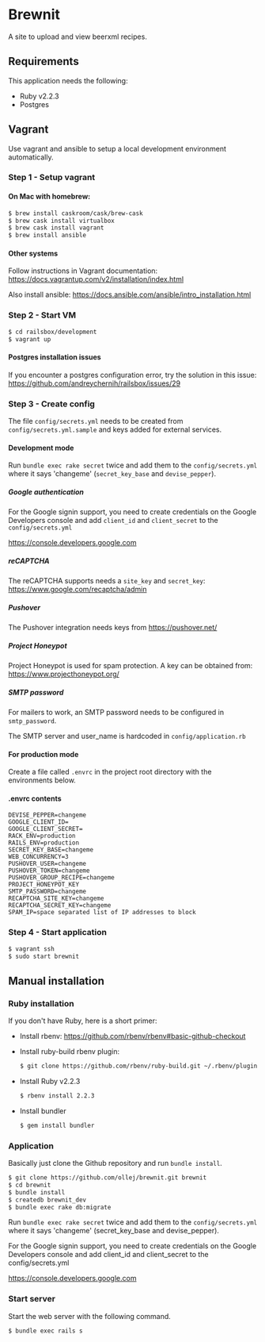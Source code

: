 Brewnit
=======

A site to upload and view beerxml recipes.

Requirements
------------

This application needs the following:

 * Ruby v2.2.3
 * Postgres

Vagrant
-------

Use vagrant and ansible to setup a local development environment
automatically.

### Step 1 - Setup vagrant

#### On Mac with homebrew:

```bash
$ brew install caskroom/cask/brew-cask
$ brew cask install virtualbox
$ brew cask install vagrant
$ brew install ansible
```

#### Other systems

Follow instructions in Vagrant documentation:
https://docs.vagrantup.com/v2/installation/index.html

Also install ansible:
https://docs.ansible.com/ansible/intro_installation.html

### Step 2 - Start VM

```bash
$ cd railsbox/development
$ vagrant up
```

#### Postgres installation issues

If you encounter a postgres configuration error, try the solution in this
issue: https://github.com/andreychernih/railsbox/issues/29

### Step 3 - Create config

The file `config/secrets.yml` needs to be created from
`config/secrets.yml.sample` and keys added for external services.

#### Development mode

Run `bundle exec rake secret` twice and add them to the `config/secrets.yml`
where it says 'changeme' (`secret_key_base` and `devise_pepper`).

##### Google authentication

For the Google signin support, you need to create credentials on the Google
Developers console and add `client_id` and `client_secret` to the
`config/secrets.yml`

https://console.developers.google.com

##### reCAPTCHA

The reCAPTCHA supports needs a `site_key` and `secret_key`:
https://www.google.com/recaptcha/admin

##### Pushover

The Pushover integration needs keys from https://pushover.net/

##### Project Honeypot

Project Honeypot is used for spam protection. A key can be obtained from:
https://www.projecthoneypot.org/

##### SMTP password

For mailers to work, an SMTP password needs to be configured in
`smtp_password`.

The SMTP server and user_name is hardcoded in `config/application.rb`

#### For production mode

Create a file called `.envrc` in the project root directory with the
environments below.

#### .envrc contents

```
DEVISE_PEPPER=changeme
GOOGLE_CLIENT_ID=
GOOGLE_CLIENT_SECRET=
RACK_ENV=production
RAILS_ENV=production
SECRET_KEY_BASE=changeme
WEB_CONCURRENCY=3
PUSHOVER_USER=changeme
PUSHOVER_TOKEN=changeme
PUSHOVER_GROUP_RECIPE=changeme
PROJECT_HONEYPOT_KEY
SMTP_PASSWORD=changeme
RECAPTCHA_SITE_KEY=changeme
RECAPTCHA_SECRET_KEY=changeme
SPAM_IP=space separated list of IP addresses to block
```

### Step 4 - Start application

```bash
$ vagrant ssh
$ sudo start brewnit
```

Manual installation
-------------------

### Ruby installation

If you don't have Ruby, here is a short primer:

 * Install rbenv: https://github.com/rbenv/rbenv#basic-github-checkout
 * Install ruby-build rbenv plugin:

   ```bash
   $ git clone https://github.com/rbenv/ruby-build.git ~/.rbenv/plugins/ruby-build
   ```
 * Install Ruby v2.2.3

   ```bash
   $ rbenv install 2.2.3
   ```
 * Install bundler

   ```bash
   $ gem install bundler
   ```

### Application

Basically just clone the Github repository and run `bundle install`.

```bash
$ git clone https://github.com/ollej/brewnit.git brewnit
$ cd brewnit
$ bundle install
$ createdb brewnit_dev
$ bundle exec rake db:migrate
```

Run `bundle exec rake secret` twice and add them to the `config/secrets.yml`
where it says 'changeme' (secret_key_base and devise_pepper).

For the Google signin support, you need to create credentials on the Google
Developers console and add client_id and client_secret to the
config/secrets.yml

https://console.developers.google.com

### Start server

Start the web server with the following command.

```bash
$ bundle exec rails s
```

